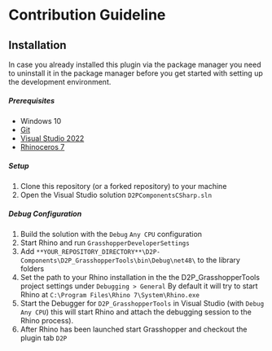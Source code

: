 # Contribution Guideline

## Installation

In case you already installed this plugin via the package manager you need to uninstall it in the package manager before you get started with setting up the development environment.

##### Prerequisites
- Windows 10
- [Git](https://git-scm.com/downloads)
- [Visual Studio 2022](https://visualstudio.microsoft.com/de/downloads/)
- [Rhinoceros 7](https://www.rhino3d.com/download/)

##### Setup
1. Clone this repository (or a forked repository) to your machine
2. Open the Visual Studio solution ```D2PComponentsCSharp.sln```

##### Debug Configuration
1. Build the solution with the ```Debug```  ```Any CPU``` configuration
2. Start Rhino and run ```GrasshopperDeveloperSettings```
3. Add ```**YOUR_REPOSITORY_DIRECTORY**\D2P-Components\D2P_GrasshopperTools\bin\Debug\net48\``` to the library folders
4. Set the path to your Rhino installation in the the D2P_GrasshopperTools project settings under ```Debugging > General```
By default it will try to start Rhino at ```C:\Program Files\Rhino 7\System\Rhino.exe```
5. Start the Debugger for ```D2P_GrasshopperTools``` in Visual Studio (with ```Debug```  ```Any CPU```)
this will start Rhino and attach the debugging session to the Rhino process).
6. After Rhino has been launched start Grasshopper and checkout the plugin tab ```D2P``` 